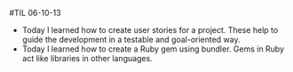 #TIL 06-10-13
* Today I learned how to create user stories for a project. These help to guide the development in a testable and goal-oriented way.
* Today I learned how to create a Ruby gem using bundler. Gems in Ruby act like libraries in other languages.
